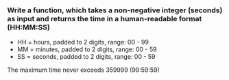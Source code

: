 ### Write a function, which takes a non-negative integer (seconds) as input and returns the time in a human-readable format (HH:MM:SS)

 - HH = hours, padded to 2 digits, range: 00 - 99
 - MM = minutes, padded to 2 digits, range: 00 - 59
 - SS = seconds, padded to 2 digits, range: 00 - 59

The maximum time never exceeds 359999 (99:59:59)